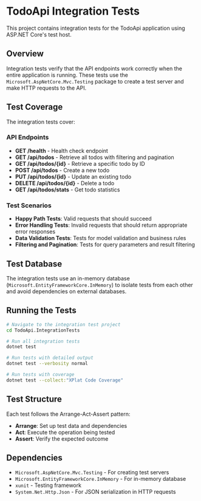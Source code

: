 # TodoApi Integration Tests

This project contains integration tests for the TodoApi application using ASP.NET Core's test host.

## Overview

Integration tests verify that the API endpoints work correctly when the entire application is running. These tests use the `Microsoft.AspNetCore.Mvc.Testing` package to create a test server and make HTTP requests to the API.

## Test Coverage

The integration tests cover:

### API Endpoints

- **GET /health** - Health check endpoint
- **GET /api/todos** - Retrieve all todos with filtering and pagination
- **GET /api/todos/{id}** - Retrieve a specific todo by ID
- **POST /api/todos** - Create a new todo
- **PUT /api/todos/{id}** - Update an existing todo
- **DELETE /api/todos/{id}** - Delete a todo
- **GET /api/todos/stats** - Get todo statistics

### Test Scenarios

- **Happy Path Tests**: Valid requests that should succeed
- **Error Handling Tests**: Invalid requests that should return appropriate error responses
- **Data Validation Tests**: Tests for model validation and business rules
- **Filtering and Pagination**: Tests for query parameters and result filtering

## Test Database

The integration tests use an in-memory database (`Microsoft.EntityFrameworkCore.InMemory`) to isolate tests from each other and avoid dependencies on external databases.

## Running the Tests

```bash
# Navigate to the integration test project
cd TodoApi.IntegrationTests

# Run all integration tests
dotnet test

# Run tests with detailed output
dotnet test --verbosity normal

# Run tests with coverage
dotnet test --collect:"XPlat Code Coverage"
```

## Test Structure

Each test follows the Arrange-Act-Assert pattern:

- **Arrange**: Set up test data and dependencies
- **Act**: Execute the operation being tested
- **Assert**: Verify the expected outcome

## Dependencies

- `Microsoft.AspNetCore.Mvc.Testing` - For creating test servers
- `Microsoft.EntityFrameworkCore.InMemory` - For in-memory database
- `xunit` - Testing framework
- `System.Net.Http.Json` - For JSON serialization in HTTP requests
